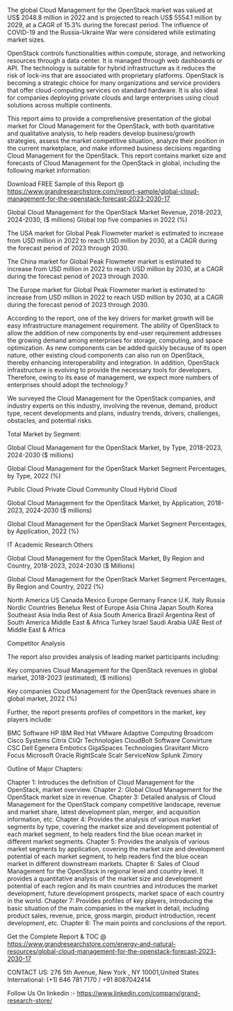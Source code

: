 
The global Cloud Management for the OpenStack market was valued at US$ 2048.8 million in 2022 and is projected to reach US$ 5554.1 million by 2029, at a CAGR of 15.3% during the forecast period. The influence of COVID-19 and the Russia-Ukraine War were considered while estimating market sizes.

OpenStack controls functionalities within compute, storage, and networking resources through a data center. It is managed through web dashboards or API. The technology is suitable for hybrid infrastructure as it reduces the risk of lock-ins that are associated with proprietary platforms. OpenStack is becoming a strategic choice for many organizations and service providers that offer cloud-computing services on standard hardware. It is also ideal for companies deploying private clouds and large enterprises using cloud solutions across multiple continents.

This report aims to provide a comprehensive presentation of the global market for Cloud Management for the OpenStack, with both quantitative and qualitative analysis, to help readers develop business/growth strategies, assess the market competitive situation, analyze their position in the current marketplace, and make informed business decisions regarding Cloud Management for the OpenStack. This report contains market size and forecasts of Cloud Management for the OpenStack in global, including the following market information:

Download FREE Sample of this Report @ https://www.grandresearchstore.com/report-sample/global-cloud-management-for-the-openstack-forecast-2023-2030-17

Global Cloud Management for the OpenStack Market Revenue, 2018-2023, 2024-2030, ($ millions)
Global top five companies in 2022 (%)

The USA market for Global Peak Flowmeter market is estimated to increase from USD million in 2022 to reach USD million by 2030, at a CAGR during the forecast period of 2023 through 2030.

The China market for Global Peak Flowmeter market is estimated to increase from USD million in 2022 to reach USD million by 2030, at a CAGR during the forecast period of 2023 through 2030.

The Europe market for Global Peak Flowmeter market is estimated to increase from USD million in 2022 to reach USD million by 2030, at a CAGR during the forecast period of 2023 through 2030.

According to the report, one of the key drivers for market growth will be easy infrastructure management requirement. The ability of OpenStack to allow the addition of new components by end-user requirement addresses the growing demand among enterprises for storage, computing, and space optimization. As new components can be added quickly because of its open nature, other existing cloud components can also run on OpenStack, thereby enhancing interoperability and integration. In addition, OpenStack infrastructure is evolving to provide the necessary tools for developers. Therefore, owing to its ease of management, we expect more numbers of enterprises should adopt the technology.?

We surveyed the Cloud Management for the OpenStack companies, and industry experts on this industry, involving the revenue, demand, product type, recent developments and plans, industry trends, drivers, challenges, obstacles, and potential risks.

Total Market by Segment:

Global Cloud Management for the OpenStack Market, by Type, 2018-2023, 2024-2030 ($ millions)

Global Cloud Management for the OpenStack Market Segment Percentages, by Type, 2022 (%)

Public Cloud
Private Cloud
Community Cloud
Hybrid Cloud

Global Cloud Management for the OpenStack Market, by Application, 2018-2023, 2024-2030 ($ millions)

Global Cloud Management for the OpenStack Market Segment Percentages, by Application, 2022 (%)

IT
Academic Research
Others

Global Cloud Management for the OpenStack Market, By Region and Country, 2018-2023, 2024-2030 ($ Millions)

Global Cloud Management for the OpenStack Market Segment Percentages, By Region and Country, 2022 (%)

North America
US
Canada
Mexico
Europe
Germany
France
U.K.
Italy
Russia
Nordic Countries
Benelux
Rest of Europe
Asia
China
Japan
South Korea
Southeast Asia
India
Rest of Asia
South America
Brazil
Argentina
Rest of South America
Middle East & Africa
Turkey
Israel
Saudi Arabia
UAE
Rest of Middle East & Africa

Competitor Analysis

The report also provides analysis of leading market participants including:

Key companies Cloud Management for the OpenStack revenues in global market, 2018-2023 (estimated), ($ millions)

Key companies Cloud Management for the OpenStack revenues share in global market, 2022 (%)

Further, the report presents profiles of competitors in the market, key players include:

BMC Software
HP
IBM
Red Hat
VMware
Adaptive Computing
Broadcom
Cisco Systems
Citrix
CliQr Technologies
CloudBolt Software
Convirture
CSC
Dell
Egenera
Embotics
GigaSpaces Technologies
Gravitant
Micro Focus
Microsoft
Oracle
RightScale
Scalr
ServiceNow
Splunk
Zimory

Outline of Major Chapters:

Chapter 1: Introduces the definition of Cloud Management for the OpenStack, market overview.
Chapter 2: Global Cloud Management for the OpenStack market size in revenue.
Chapter 3: Detailed analysis of Cloud Management for the OpenStack company competitive landscape, revenue and market share, latest development plan, merger, and acquisition information, etc.
Chapter 4: Provides the analysis of various market segments by type, covering the market size and development potential of each market segment, to help readers find the blue ocean market in different market segments.
Chapter 5: Provides the analysis of various market segments by application, covering the market size and development potential of each market segment, to help readers find the blue ocean market in different downstream markets.
Chapter 6: Sales of Cloud Management for the OpenStack in regional level and country level. It provides a quantitative analysis of the market size and development potential of each region and its main countries and introduces the market development, future development prospects, market space of each country in the world.
Chapter 7: Provides profiles of key players, introducing the basic situation of the main companies in the market in detail, including product sales, revenue, price, gross margin, product introduction, recent development, etc.
Chapter 8: The main points and conclusions of the report.

Get the Complete Report & TOC @ https://www.grandresearchstore.com/energy-and-natural-resources/global-cloud-management-for-the-openstack-forecast-2023-2030-17

CONTACT US:
276 5th Avenue, New York , NY 10001,United States
International: (+1) 646 781 7170 / +91 8087042414

Follow Us On linkedin :- https://www.linkedin.com/company/grand-research-store/
